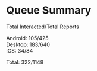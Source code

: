 # Queue Summary

Total Interacted/Total Reports

Android: 105/425  
Desktop: 183/640  
iOS: 34/84

Total: 322/1148
